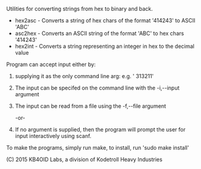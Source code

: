   Utilities for converting strings from hex to binary and back.

* hex2asc - Converts a string of hex chars of the format '414243' to ASCII 'ABC'
* asc2hex - Converts an ASCII string of the format 'ABC' to hex chars '414243'
* hex2int - Converts a string representing an integer in hex to the decimal value

Program can accept input either by:

1) supplying it as the only command line arg:
	e.g. '<program> 313211'
    

2) The input can be specifed on the command line with the -i,--input argument

3) The input can be read from a file using the -f,--file argument

   -or- 
   
4) If no argument is supplied, then the program will prompt the user for
   input interactively using scanf.

To make the programs, simply run make, to install, run 'sudo make install'

(C) 2015 KB4OID Labs, a division of Kodetroll Heavy Industries


